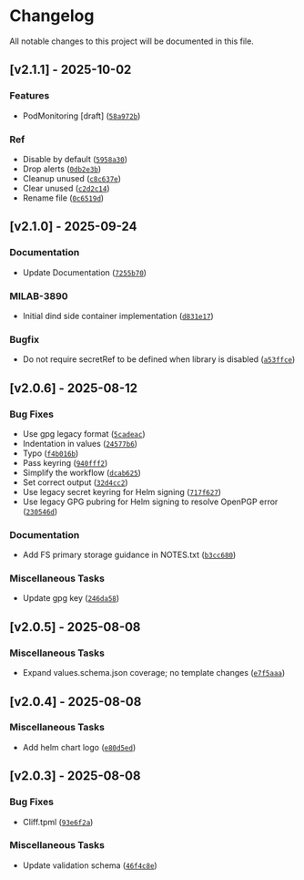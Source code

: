 # Changelog
All notable changes to this project will be documented in this file.
## [v2.1.1] - 2025-10-02
### Features

- PodMonitoring [draft] ([`58a972b`](https://github.com/milaboratory/platforma-helm-charts/commit/58a972ba4080eb746cf8925a098a9d539b38a55a))
### Ref

- Disable by default ([`5958a30`](https://github.com/milaboratory/platforma-helm-charts/commit/5958a309be453c4a18ac8028afbac4e34c27a6c9))
- Drop alerts ([`0db2e3b`](https://github.com/milaboratory/platforma-helm-charts/commit/0db2e3b0f5ac0e7475664a00bf0b524833adf224))
- Cleanup unused ([`c8c637e`](https://github.com/milaboratory/platforma-helm-charts/commit/c8c637e4e8c086f550406c161015e5403e5d84fd))
- Clear unused ([`c2d2c14`](https://github.com/milaboratory/platforma-helm-charts/commit/c2d2c144d048abaedc79122df899e42c68ec6edd))
- Rename file ([`0c6519d`](https://github.com/milaboratory/platforma-helm-charts/commit/0c6519da9f5f2697128e050a961fd7d9e8353b44))

## [v2.1.0] - 2025-09-24
### Documentation

- Update Documentation ([`7255b70`](https://github.com/milaboratory/platforma-helm-charts/commit/7255b706fa6ac16c787939d7015805fd656be98e))
### MILAB-3890

- Initial dind side container implementation ([`d831e17`](https://github.com/milaboratory/platforma-helm-charts/commit/d831e17ceef84ca0f828d335fccdb10623fa7ded))
### Bugfix

- Do not require secretRef to be defined when library is disabled ([`a53ffce`](https://github.com/milaboratory/platforma-helm-charts/commit/a53ffcea5138e46027dc25ccec3f37fd2512b378))

## [v2.0.6] - 2025-08-12
### Bug Fixes

- Use gpg legacy format ([`5cadeac`](https://github.com/milaboratory/platforma-helm-charts/commit/5cadeaca41e7a90ae2a7da4c9fdac2acdcb115b4))
- Indentation in values ([`24577b6`](https://github.com/milaboratory/platforma-helm-charts/commit/24577b6215f0ebcf1876e3973d05de77c232d278))
- Typo ([`f4b016b`](https://github.com/milaboratory/platforma-helm-charts/commit/f4b016bb95f7dae37825524e16ade54a7a462b19))
- Pass keyring ([`940fff2`](https://github.com/milaboratory/platforma-helm-charts/commit/940fff27f00c22969bc624b611c4d334f86497cf))
- Simplify the workflow ([`dcab625`](https://github.com/milaboratory/platforma-helm-charts/commit/dcab6259464ce38d89e95d710569b0df4536d4b9))
- Set correct output ([`32d4cc2`](https://github.com/milaboratory/platforma-helm-charts/commit/32d4cc218ec80c772144ebb10d2f60435581c70c))
- Use legacy secret keyring for Helm signing ([`717f627`](https://github.com/milaboratory/platforma-helm-charts/commit/717f627a6ce5f2a5a6cf465e008c2bcc62ef545b))
- Use legacy GPG pubring for Helm signing to resolve OpenPGP error ([`230546d`](https://github.com/milaboratory/platforma-helm-charts/commit/230546d43e41881e3bd8dfc9172b6f578aa9b83a))
### Documentation

- Add FS primary storage guidance in NOTES.txt ([`b3cc680`](https://github.com/milaboratory/platforma-helm-charts/commit/b3cc6808b9206ac89cf4aa8245dbc3546aba9f82))
### Miscellaneous Tasks

- Update gpg key ([`246da58`](https://github.com/milaboratory/platforma-helm-charts/commit/246da5871ac06689ea230517f99972ae9438b453))

## [v2.0.5] - 2025-08-08
### Miscellaneous Tasks

- Expand values.schema.json coverage; no template changes ([`e7f5aaa`](https://github.com/milaboratory/platforma-helm-charts/commit/e7f5aaae6380af93293b27df3ea7d0bda5c24a3a))

## [v2.0.4] - 2025-08-08
### Miscellaneous Tasks

- Add helm chart logo ([`e80d5ed`](https://github.com/milaboratory/platforma-helm-charts/commit/e80d5edd060d520d973d55c85539e1c43ac24ad7))

## [v2.0.3] - 2025-08-08
### Bug Fixes

- Cliff.tpml ([`93e6f2a`](https://github.com/milaboratory/platforma-helm-charts/commit/93e6f2a1124259405601880484bb90d01eb73752))
### Miscellaneous Tasks

- Update validation schema ([`46f4c8e`](https://github.com/milaboratory/platforma-helm-charts/commit/46f4c8ea88d5000d835f9ed201e4adc18a91c6d6))

